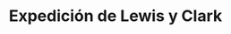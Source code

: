 ﻿---
title: "Expedición de Lewis y Clark"
permalink: periodes_885.html
layout: periode
dataInici: 1804
dataFi: 1806
sidebar: periodes
pares:
  - id: 829
    title: "Frontera Estadounidense"
    dataInici: "(1783)"
    dataFi: "(1920)"

fills:
jocsPrincipals:
jocsEscenaris:
  - title: "Discoveries"
    bggId: 171669
    dataInici: 
    dataFi: 

jocsEpoca:
jocsEpocaEscenaris:
---

